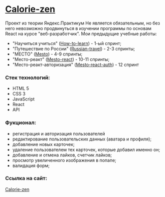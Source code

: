 # [Calorie-zen](https://krylatka2022.github.io/calorie-zen/)

Проект из теории Яндекс.Практикум
Не является обязательным, но без него невозможно продвинуться в изучении программы по основам React на курсе "веб-разработчик".
Мои предыдущие учебные работы:

- "Научиться учиться" ([How-to-learn](https://krylatka2022.github.io/How-to-learn/)) - 1-ый спринт;
- "Путешествие по России" ([Russian-travel](https://krylatka2022.github.io/Russian-travel/)) - 2-3 спринты;
- "МЕСТО" ([Mesto](https://krylatka2022.github.io/Mesto/)) - 4-9 спринты;
- "Mесто-реакт" ([Mesto-react](https://krylatka2022.github.io/Mesto-react/)) - 10-11 спринты;
- "Место-реакт-авторизация" ([Mesto-react-auth](https://krylatka2022.github.io/react-mesto-auth/)) - 12 спринт

### Стек технологий:

- HTML 5
- CSS 3
- JavaScript
- React
- API

### Фукционал:

- регистрация и авторизация пользователей
- редактирование пользовательских данных (аватара и профиля);
- добавление новых карточек;
- удаление пользователем тех карточек, которые добавил именно он;
- добавление и отмена лайков, счетчик лайков;
- просмотр увеличенного изображения в попапе;
- валидация форм;

### Ссылка на сайт:

[Calorie-zen](https://krylatka2022.github.io/calorie-zen/)
